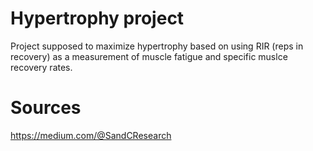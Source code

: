 # Hypertrophy project

Project supposed to maximize hypertrophy based on using RIR (reps in recovery) as a measurement of muscle fatigue and specific muslce recovery rates.  





# Sources
https://medium.com/@SandCResearch
